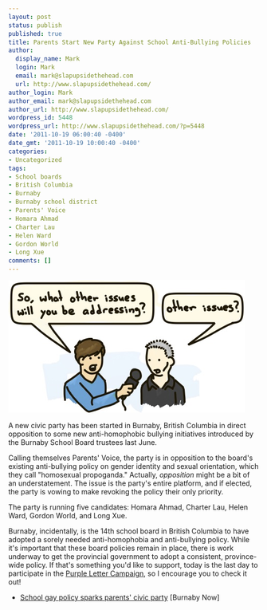 ```yaml
---
layout: post
status: publish
published: true
title: Parents Start New Party Against School Anti-Bullying Policies
author:
  display_name: Mark
  login: Mark
  email: mark@slapupsidethehead.com
  url: http://www.slapupsidethehead.com/
author_login: Mark
author_email: mark@slapupsidethehead.com
author_url: http://www.slapupsidethehead.com/
wordpress_id: 5448
wordpress_url: http://www.slapupsidethehead.com/?p=5448
date: '2011-10-19 06:00:40 -0400'
date_gmt: '2011-10-19 10:00:40 -0400'
categories:
- Uncategorized
tags:
- School boards
- British Columbia
- Burnaby
- Burnaby school district
- Parents' Voice
- Homara Ahmad
- Charter Lau
- Helen Ward
- Gordon World
- Long Xue
comments: []
---
```

![A reporter asks a candidate a question:](/wp-content/media/2011/10/school-board-candidate.jpg "We're talking about schools here; how many issues can there be?")

A new civic party has been started in Burnaby, British Columbia in direct opposition to some new anti-homophobic bullying initiatives introduced by the Burnaby School Board trustees last June.

Calling themselves Parents' Voice, the party is in opposition to the board's existing anti-bullying policy on gender identity and sexual orientation, which they call "homosexual propoganda." Actually, _opposition_ might be a bit of an understatement. The issue is the party's entire platform, and if elected, the party is vowing to make revoking the policy their only priority.

The party is running five candidates: Homara Ahmad, Charter Lau, Helen Ward, Gordon  World, and Long Xue.

Burnaby, incidentally, is the 14th school board in British Columbia to have adopted a sorely needed anti-homophobia and anti-bullying policy. While it's important that these board policies remain in place, there is work underway to get the provincial government to adopt a consistent, province-wide policy. If that's something you'd like to support, today is the last day to participate in the [Purple Letter Campaign](http://purplelettercampaign.ca/ "Hurry!"), so I encourage you to check it out!

- [School gay policy sparks parents' civic party](http://www.burnabynow.com/life/School+policy+sparks+parents+civic+party/5536999/story.html) [Burnaby Now]
